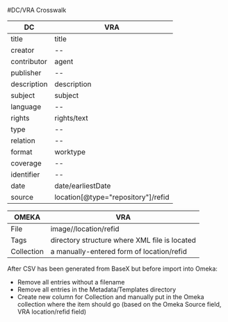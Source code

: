 #DC/VRA Crosswalk


| DC | VRA |
|----|-----|
| title | title |
| creator | -- |
| contributor | agent |
| publisher | -- |
| description | description |
| subject | subject |
| language | -- |
| rights | rights/text |
| type | -- |
| relation | -- |
| format | worktype |
| coverage | -- |
| identifier | -- |
| date | date/earliestDate |
| source | location[@type="repository"]/refid |

| OMEKA | VRA |
| ----- | --- |
| File | image//location/refid |
| Tags | directory structure where XML file is located |
| Collection | a manually-entered form of location/refid |

After CSV has been generated from BaseX but before import into Omeka:

* Remove all entries without a filename
* Remove all entries in the Metadata/Templates directory
* Create new column for Collection and manually put in the Omeka collection where the item should go (based on the Omeka Source field, VRA location/refid field)
